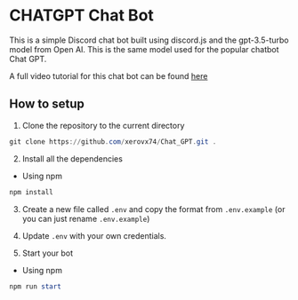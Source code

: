 # CHATGPT Chat Bot

This is a simple Discord chat bot built using discord.js and the gpt-3.5-turbo model from Open AI. This is the same model used for the popular chatbot Chat GPT.

A full video tutorial for this chat bot can be found [here](https://youtu.be/CB76_GDrPsE)

## How to setup

1. Clone the repository to the current directory

```powershell
git clone https://github.com/xerovx74/Chat_GPT.git .
```

2. Install all the dependencies

- Using npm
```powershell
npm install
```

3. Create a new file called `.env` and copy the format from `.env.example` (or you can just rename `.env.example`)

4. Update `.env` with your own credentials.

5. Start your bot

- Using npm
```powershell
npm run start
```
